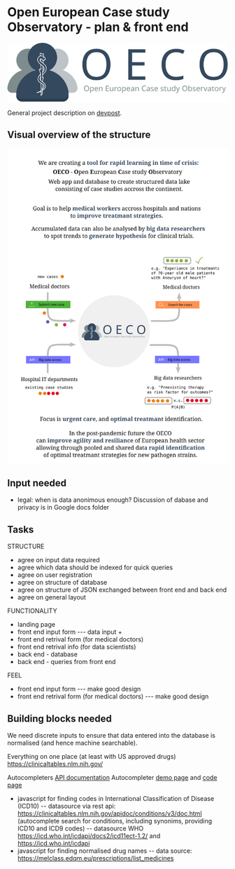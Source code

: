 Open European Case study Observatory - plan & front end
=======================================================

![OECO_logo](./design/logo_OECO.png)

General project description on [devpost](https://devpost.com/software/open-european-case-study-observatory).

Visual overview of the structure
--------------------------------

![OECO_overview](./design/overview.png)

Input needed
------------

* legal: when is data anonimous enough?
Discussion of dabase and privacy is in Google docs folder

Tasks
-----

STRUCTURE

* agree on input data required
* agree which data should be indexed for quick queries
* agree on user registration
* agree on structure of database
* agree on structure of JSON exchanged between front end and back end
* agree on general layout

FUNCTIONALITY

* landing page
* front end input form  --- data input + 
* front end retrival form (for medical doctors)
* front end retrival info (for data scientists)
* back end - database
* back end - queries from front end

FEEL

* front end input form  --- make good design
* front end retrival form (for medical doctors) --- make good design


Building blocks needed
----------------------

We need discrete inputs to ensure that data entered into the database is normalised (and hence machine searchable).

Everything on one place (at least with US approved drugs)
https://clinicaltables.nlm.nih.gov/ 

Autocompleters [API documentation](https://lhncbc.github.io/autocomplete-lhc/docs.html)
Autocompleter [demo page](https://lhncbc.github.io/autocomplete-lhc/) and [code page](https://github.com/lhncbc/autocomplete-lhc)

* javascript for finding codes in International Classification of Disease (ICD10)
 -- datasource via rest api: https://clinicaltables.nlm.nih.gov/apidoc/conditions/v3/doc.html (autocomplete search for conditions, including synonims, providing ICD10 and ICD9 codes)
 -- datasource WHO https://icd.who.int/icdapi/docs2/icd11ect-1.2/  and  https://icd.who.int/icdapi 
* javascript for finding normalised drug names
 -- data source: https://melclass.edqm.eu/prescriptions/list_medicines 
  
